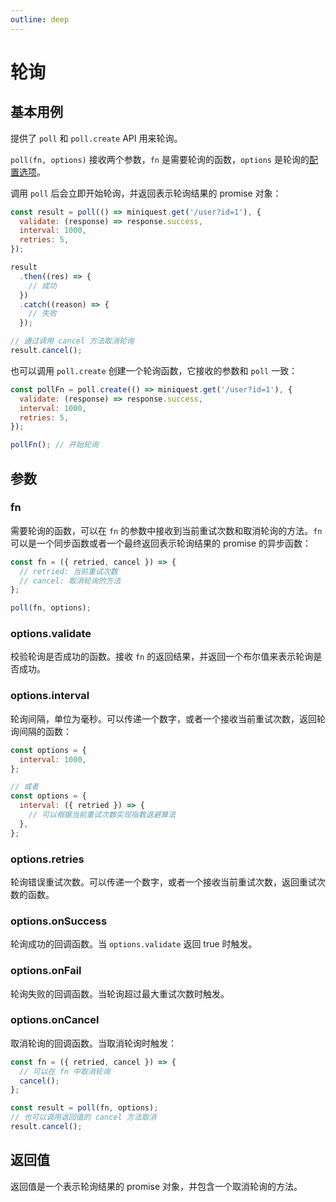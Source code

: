```yaml
---
outline: deep
---
```


# 轮询

## 基本用例

提供了 `poll` 和 `poll.create` API 用来轮询。

`poll(fn, options)` 接收两个参数，`fn` 是需要轮询的函数，`options` 是轮询的[配置选项](#参数)。

调用 `poll` 后会立即开始轮询，并返回表示轮询结果的 promise 对象：

```js
const result = poll(() => miniquest.get('/user?id=1'), {
  validate: (response) => response.success,
  interval: 1000,
  retries: 5,
});

result
  .then((res) => {
    // 成功
  })
  .catch((reason) => {
    // 失败
  });

// 通过调用 cancel 方法取消轮询
result.cancel();
```

也可以调用 `poll.create` 创建一个轮询函数，它接收的参数和 `poll` 一致：

```js
const pollFn = poll.create(() => miniquest.get('/user?id=1'), {
  validate: (response) => response.success,
  interval: 1000,
  retries: 5,
});

pollFn(); // 开始轮询
```

## 参数

### fn

需要轮询的函数，可以在 `fn` 的参数中接收到当前重试次数和取消轮询的方法。`fn` 可以是一个同步函数或者一个最终返回表示轮询结果的 promise 的异步函数：

```js
const fn = ({ retried, cancel }) => {
  // retried: 当前重试次数
  // cancel: 取消轮询的方法
};

poll(fn, options);
```

### options.validate

校验轮询是否成功的函数。接收 `fn` 的返回结果，并返回一个布尔值来表示轮询是否成功。

### options.interval

轮询间隔，单位为毫秒。可以传递一个数字，或者一个接收当前重试次数，返回轮询间隔的函数：

```js
const options = {
  interval: 1000,
};

// 或者
const options = {
  interval: ({ retried }) => {
    // 可以根据当前重试次数实现指数退避算法
  },
};
```

### options.retries

轮询错误重试次数。可以传递一个数字，或者一个接收当前重试次数，返回重试次数的函数。

### options.onSuccess

轮询成功的回调函数。当 `options.validate` 返回 true 时触发。

### options.onFail

轮询失败的回调函数。当轮询超过最大重试次数时触发。

### options.onCancel

取消轮询的回调函数。当取消轮询时触发：

```js
const fn = ({ retried, cancel }) => {
  // 可以在 fn 中取消轮询
  cancel();
};

const result = poll(fn, options);
// 也可以调用返回值的 cancel 方法取消
result.cancel();
```

## 返回值

返回值是一个表示轮询结果的 promise 对象，并包含一个取消轮询的方法。
